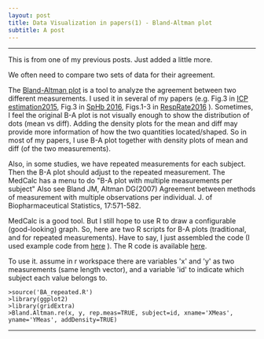 ```yaml
---
layout: post
title: Data Visualization in papers(1) - Bland-Altman plot
subtitle: A post
---
```


---

This is from one of my previous posts. Just added a little more.

We often need to compare two sets of data for their agreement.

The [Bland-Altman plot](https://en.wikipedia.org/wiki/Bland%E2%80%93Altman_plot) is a tool to analyze the agreement between two different measurements. I used it in several of my papers (e.g. Fig.3 in [ICP estimation2015](../papers/ICP_estimation15.pdf), Fig.3 in [SpHb 2016](../papers/AA2015_manuscript.pdf), Figs.1-3 in [RespRate2016](RR_Manuscript.pdf) ). Sometimes, I feel the original B-A plot is not visually enough to show the distribution of dots (mean vs diff). Adding the density plots for the mean and diff may provide more information of how the two quantities located/shaped. So in most of my papers, I use B-A plot together with density plots of mean and diff (of the two measurements).

Also, in some studies, we have repeated measurements for each subject. Then the B-A plot should adjust to the repeated measurement. The MedCalc has a menu to do "B-A plot with multiple measurements per subject" Also see Bland JM, Altman DG(2007) Agreement between methods of measurement with multiple observations per individual. J. of Biopharmaceutical Statistics, 17:571-582.

MedCalc is a good tool. But I still hope to use R to draw a configurable (good-looking) graph. So, here are two R scripts for B-A plots (traditional, and for repeated measurements). Have to say, I just assembled the code (I used example code from [here](http://r.789695.n4.nabble.com/Bland-Altman-method-to-measure-agreement-with-repeated-measures-td862197.html) ). The R code is available [here](https://www.dropbox.com/s/eug4oaqq51eosbf/BA_repeated.R?dl=0).

To use it. assume in r workspace there are variables 'x' and 'y' as two measurements (same length vector), and a variable 'id' to indicate which subject each value belongs to. 

~~~~
>source('BA_repeated.R')
>library(ggplot2)
>library(gridExtra)
>Bland.Altman.re(x, y, rep.meas=TRUE, subject=id, xname='XMeas', yname='YMeas', addDensity=TRUE)
~~~~

---
